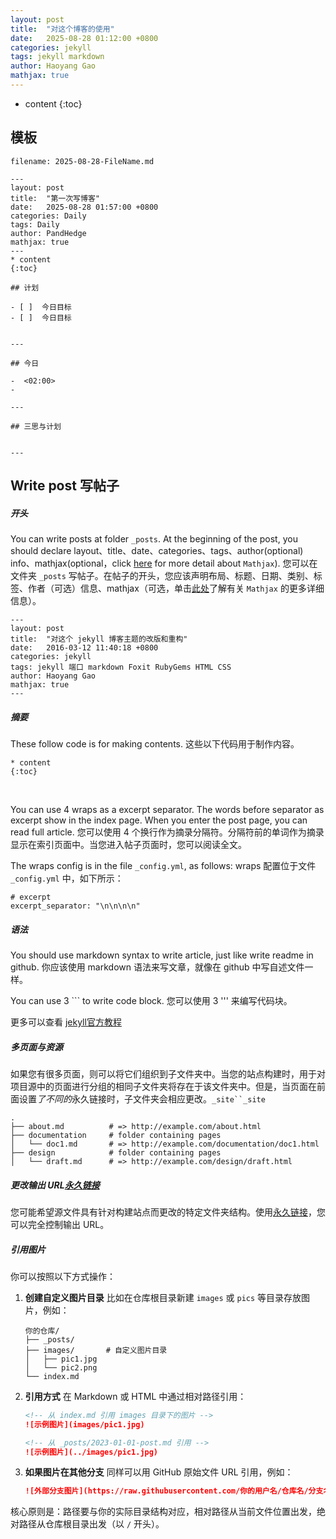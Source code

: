 ```yaml
---
layout: post
title:  "对这个博客的使用"
date:   2025-08-28 01:12:00 +0800
categories: jekyll
tags: jekyll markdown 
author: Haoyang Gao
mathjax: true
---
```


* content
{:toc}


## 模板



`filename: 2025-08-28-FileName.md`

```
---
layout: post
title:  "第一次写博客"
date:   2025-08-28 01:57:00 +0800
categories: Daily
tags: Daily 
author: PandHedge
mathjax: true
---
* content
{:toc}

## 计划

- [ ]  今日目标
- [ ]  今日目标


---

## 今日

-  <02:00> 
-  

---

## 三思与计划


---

```



## Write post 写帖子

##### 开头

You can write posts at folder `_posts`. At the beginning of the post, you should declare  layout、title、date、categories、tags、author(optional)  info、mathjax(optional，click [here](https://www.mathjax.org/) for more detail about `Mathjax`).
您可以在文件夹 `_posts` 写帖子。在帖子的开头，您应该声明布局、标题、日期、类别、标签、作者（可选）信息、mathjax（可选，单击[此处](https://www.mathjax.org/)了解有关 `Mathjax` 的更多详细信息）。

```
---
layout: post
title:  "对这个 jekyll 博客主题的改版和重构"
date:   2016-03-12 11:40:18 +0800
categories: jekyll
tags: jekyll 端口 markdown Foxit RubyGems HTML CSS
author: Haoyang Gao
mathjax: true
---
```

#####  摘要

These follow code is for making contents.
这些以下代码用于制作内容。

```
* content
{:toc}
```

​    

You can use 4 wraps as a excerpt separator. The words before separator as  excerpt show in the index page. When you enter the post page, you can  read full article.
您可以使用 4 个换行作为摘录分隔符。分隔符前的单词作为摘录显示在索引页面中。当您进入帖子页面时，您可以阅读全文。

The wraps config is in the file `_config.yml`, as follows:
wraps 配置位于文件 `_config.yml` 中，如下所示：

```
# excerpt
excerpt_separator: "\n\n\n\n"
```

##### 语法

You should use markdown syntax to write article, just like write readme in github.
你应该使用 markdown 语法来写文章，就像在 github 中写自述文件一样。

You can use 3 ``` to write code block.
您可以使用 3 ''' 来编写代码块。

更多可以查看 [jekyll官方教程](https://jekyllrb.com/docs/pages/)

##### 多页面与资源

如果您有很多页面，则可以将它们组织到子文件夹中。当您的站点构建时，用于对项目源中的页面进行分组的相同子文件夹将存在于该文件夹中。但是，当页面在前面设置*了不同的*永久链接时，子文件夹会相应更改。`_site``_site`

```
.
├── about.md          # => http://example.com/about.html
├── documentation     # folder containing pages
│   └── doc1.md       # => http://example.com/documentation/doc1.html
├── design            # folder containing pages
│   └── draft.md      # => http://example.com/design/draft.html
```

##### 更改输出 URL[永久链接](https://jekyllrb.com/docs/pages/#changing-the-output-url)

您可能希望源文件具有针对构建站点而更改的特定文件夹结构。使用[永久链接](https://jekyllrb.com/docs/permalinks/)，您可以完全控制输出 URL。

##### 引用图片

你可以按照以下方式操作：

1. **创建自定义图片目录**
   比如在仓库根目录新建 `images` 或 `pics` 等目录存放图片，例如：

   ```plaintext
   你的仓库/
   ├── _posts/
   ├── images/       # 自定义图片目录
   │   ├── pic1.jpg
   │   └── pic2.png
   └── index.md
   ```

2. **引用方式**
   在 Markdown 或 HTML 中通过相对路径引用：

   ```markdown
   <!-- 从 index.md 引用 images 目录下的图片 -->
   ![示例图片](images/pic1.jpg)
   
   <!-- 从 _posts/2023-01-01-post.md 引用 -->
   ![示例图片](../images/pic1.jpg)
   ```

3. **如果图片在其他分支**
   同样可以用 GitHub 原始文件 URL 引用，例如：

   ```markdown
   ![外部分支图片](https://raw.githubusercontent.com/你的用户名/仓库名/分支名/自定义目录/图片名.jpg)
   ```

核心原则是：路径要与你的实际目录结构对应，相对路径从当前文件位置出发，绝对路径从仓库根目录出发（以 `/` 开头）。


